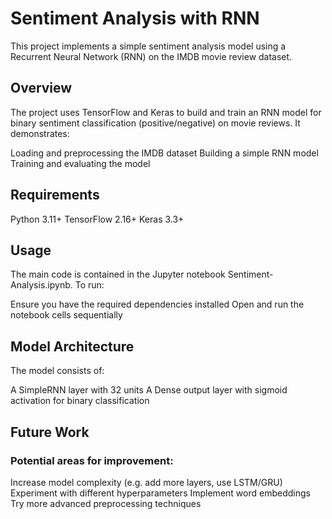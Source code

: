 # Sentiment Analysis with RNN
This project implements a simple sentiment analysis model using a Recurrent Neural Network (RNN) on the IMDB movie review dataset.
## Overview
The project uses TensorFlow and Keras to build and train an RNN model for binary sentiment classification (positive/negative) on movie reviews. It demonstrates:

Loading and preprocessing the IMDB dataset
Building a simple RNN model
Training and evaluating the model

## Requirements

Python 3.11+
TensorFlow 2.16+
Keras 3.3+

## Usage
The main code is contained in the Jupyter notebook Sentiment-Analysis.ipynb. To run:

Ensure you have the required dependencies installed
Open and run the notebook cells sequentially

## Model Architecture
The model consists of:

A SimpleRNN layer with 32 units
A Dense output layer with sigmoid activation for binary classification


## Future Work
### Potential areas for improvement:

Increase model complexity (e.g. add more layers, use LSTM/GRU)
Experiment with different hyperparameters
Implement word embeddings
Try more advanced preprocessing techniques
